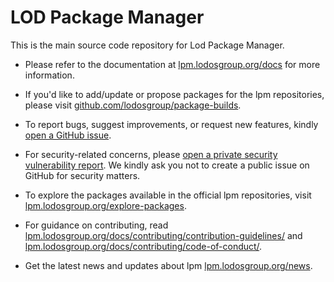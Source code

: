 # LOD Package Manager

This is the main source code repository for Lod Package Manager.

- Please refer to the documentation at [lpm.lodosgroup.org/docs](https://lpm.lodosgroup.org/docs/getting-started/introduction) for more information.

- If you'd like to add/update or propose packages for the lpm repositories, please visit [github.com/lodosgroup/package-builds](https://github.com/lodosgroup/package-builds).

- To report bugs, suggest improvements, or request new features, kindly [open a GitHub issue](https://github.com/lodosgroup/lpm/issues/new).

- For security-related concerns, please [open a private security vulnerability report](https://github.com/lodosgroup/lpm/security/advisories/new). We kindly ask you not to create a public issue on GitHub for security matters.

- To explore the packages available in the official lpm repositories, visit [lpm.lodosgroup.org/explore-packages](https://lpm.lodosgroup.org/explore-packages/).

- For guidance on contributing, read [lpm.lodosgroup.org/docs/contributing/contribution-guidelines/](https://lpm.lodosgroup.org/docs/contributing/contribution-guidelines/) and [lpm.lodosgroup.org/docs/contributing/code-of-conduct/](https://lpm.lodosgroup.org/docs/contributing/code-of-conduct/).

- Get the latest news and updates about lpm [lpm.lodosgroup.org/news](https://lpm.lodosgroup.org/news/).
